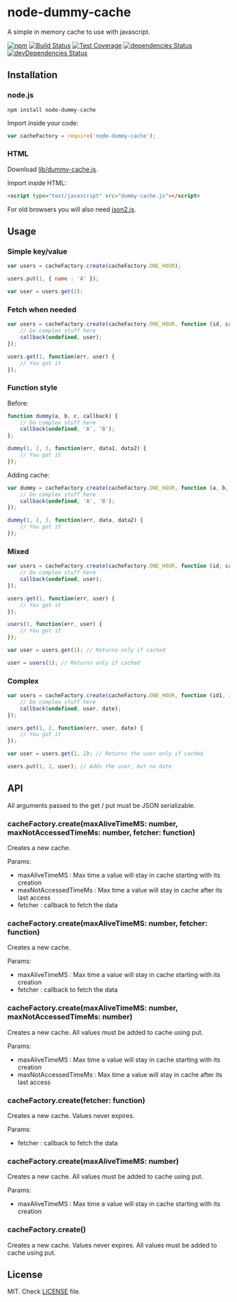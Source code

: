 node-dummy-cache
================

A simple in memory cache to use with javascript.

[![npm](https://img.shields.io/npm/v/node-dummy-cache.svg?maxAge=2592000)](https://www.npmjs.com/package/node-dummy-cache)
[![Build Status](https://secure.travis-ci.org/pescuma/node-dummy-cache.png)](http://travis-ci.org/pescuma/node-dummy-cache)
[![Test Coverage](https://codeclimate.com/github/pescuma/node-dummy-cache/badges/coverage.svg)](https://codeclimate.com/github/pescuma/node-dummy-cache/coverage)
[![dependencies Status](https://david-dm.org/pescuma/node-dummy-cache/status.svg)](https://david-dm.org/pescuma/node-dummy-cache)
[![devDependencies Status](https://david-dm.org/pescuma/node-dummy-cache/dev-status.svg)](https://david-dm.org/pescuma/node-dummy-cache?type=dev)


## Installation

### node.js

	npm install node-dummy-cache

Import inside your code:

```javascript
var cacheFactory = require('node-dummy-cache');
```

### HTML

Download [lib/dummy-cache.js](https://raw.github.com/pescuma/node-dummy-cache/master/lib/dummy-cache.js).

Import inside HTML:

```html
<script type="text/javascript" src="dummy-cache.js"></script>
```

For old browsers you will also need [json2.js](https://raw.github.com/douglascrockford/JSON-js/master/json2.js).

## Usage

### Simple key/value

```javascript
var users = cacheFactory.create(cacheFactory.ONE_HOUR);

users.put(1, { name : 'A' });

var user = users.get(1);
```

### Fetch when needed

```javascript
var users = cacheFactory.create(cacheFactory.ONE_HOUR, function (id, callback) {
	// Do complex stuff here
	callback(undefined, user);
});

users.get(1, function(err, user) {
	// You got it
});
```

### Function style

Before:

```javascript
function dummy(a, b, c, callback) {
	// Do complex stuff here
	callback(undefined, 'A', 'B');
};

dummy(1, 2, 3, function(err, data1, data2) {
	// You got it
});
```

Adding cache:

```javascript
var dummy = cacheFactory.create(cacheFactory.ONE_HOUR, function (a, b, c, callback) {
	// Do complex stuff here
	callback(undefined, 'A', 'B');
});

dummy(1, 2, 3, function(err, data, data2) {
	// You got it
});
```

### Mixed

```javascript
var users = cacheFactory.create(cacheFactory.ONE_HOUR, function (id, callback) {
	// Do complex stuff here
	callback(undefined, user);
});

users.get(1, function(err, user) {
	// You got it
});

users(1, function(err, user) {
	// You got it
});

var user = users.get(1); // Returns only if cached

user = users(1); // Returns only if cached
```


### Complex

```javascript
var users = cacheFactory.create(cacheFactory.ONE_HOUR, function (id1, id2, callback) {
	// Do complex stuff here
	callback(undefined, user, date);
});

users.get(1, 2, function(err, user, date) {
	// You got it
});

var user = users.get(1, 2); // Returns the user only if cached

users.put(1, 2, user); // Adds the user, but no date

```

	
## API

All arguments passed to the get / put must be JSON serializable.

### cacheFactory.create(maxAliveTimeMS: number, maxNotAccessedTimeMs: number, fetcher: function)

Creates a new cache. 

Params:
- maxAliveTimeMS : Max time a value will stay in cache starting with its creation
- maxNotAccessedTimeMs : Max time a value will stay in cache after its last access
- fetcher : callback to fetch the data

### cacheFactory.create(maxAliveTimeMS: number, fetcher: function)

Creates a new cache. 

Params:
- maxAliveTimeMS : Max time a value will stay in cache starting with its creation
- fetcher : callback to fetch the data

### cacheFactory.create(maxAliveTimeMS: number, maxNotAccessedTimeMs: number)

Creates a new cache. All values must be added to cache using put.

Params:
- maxAliveTimeMS : Max time a value will stay in cache starting with its creation
- maxNotAccessedTimeMs : Max time a value will stay in cache after its last access

### cacheFactory.create(fetcher: function)

Creates a new cache. Values never expires.

Params:
- fetcher : callback to fetch the data

### cacheFactory.create(maxAliveTimeMS: number)

Creates a new cache. All values must be added to cache using put.

Params:
- maxAliveTimeMS : Max time a value will stay in cache starting with its creation

### cacheFactory.create()

Creates a new cache. Values never expires. All values must be added to cache using put.


## License

MIT. Check [LICENSE](https://raw.github.com/pescuma/node-dummy-cache/master/LICENSE) file.
